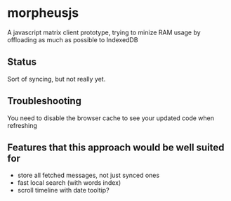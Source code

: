 # morpheusjs
A javascript matrix client prototype, trying to minize RAM usage by offloading as much as possible to IndexedDB

## Status

Sort of syncing, but not really yet.

## Troubleshooting

You need to disable the browser cache to see your updated code when refreshing

## Features that this approach would be well suited for

 - store all fetched messages, not just synced ones
 - fast local search (with words index)
 - scroll timeline with date tooltip?
